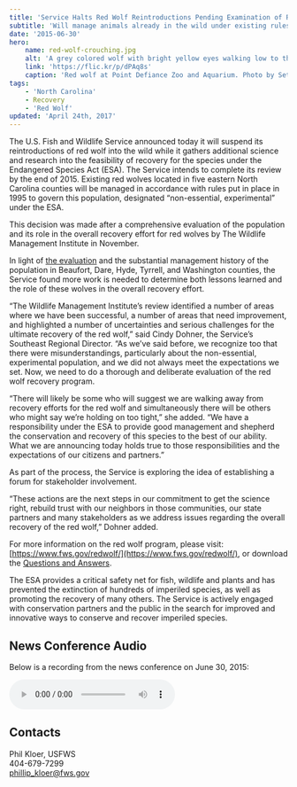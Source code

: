 ```yaml
---
title: 'Service Halts Red Wolf Reintroductions Pending Examination of Recovery Program'
subtitle: 'Will manage animals already in the wild under existing rules for non-essential, experimental population'
date: '2015-06-30'
hero:
    name: red-wolf-crouching.jpg
    alt: 'A grey colored wolf with bright yellow eyes walking low to the ground.'
    link: 'https://flic.kr/p/dPAq8s'
    caption: 'Red wolf at Point Defiance Zoo and Aquarium. Photo by Seth Bynum, PDZA.'
tags:
    - 'North Carolina'
    - Recovery
    - 'Red Wolf'
updated: 'April 24th, 2017'
---
```


The U.S. Fish and Wildlife Service announced today it will suspend its reintroductions of red wolf into the wild while it gathers additional science and research into the feasibility of recovery for the species under the Endangered Species Act (ESA). The Service intends to complete its review by the end of 2015\. Existing red wolves located in five eastern North Carolina counties will be managed in accordance with rules put in place in 1995 to govern this population, designated “non-essential, experimental” under the ESA.

This decision was made after a comprehensive evaluation of the population and its role in the overall recovery effort for red wolves by The Wildlife Management Institute in November.

In light of [the evaluation](https://www.fws.gov/redwolf/evaluation.html) and the substantial management history of the population in Beaufort, Dare, Hyde, Tyrrell, and Washington counties, the Service found more work is needed to determine both lessons learned and the role of these wolves in the overall recovery effort.

“The Wildlife Management Institute’s review identified a number of areas where we have been successful, a number of areas that need improvement, and highlighted a number of uncertainties and serious challenges for the ultimate recovery of the red wolf,” said Cindy Dohner, the Service’s Southeast Regional Director. “As we’ve said before, we recognize too that there were misunderstandings, particularly about the non-essential, experimental population, and we did not always meet the expectations we set. Now, we need to do a thorough and deliberate evaluation of the red wolf recovery program.

“There will likely be some who will suggest we are walking away from recovery efforts for the red wolf and simultaneously there will be others who might say we’re holding on too tight,” she added. “We have a responsibility under the ESA to provide good management and shepherd the conservation and recovery of this species to the best of our ability. What we are announcing today holds true to those responsibilities and the expectations of our citizens and partners.”

As part of the process, the Service is exploring the idea of establishing a forum for stakeholder involvement.

“These actions are the next steps in our commitment to get the science right, rebuild trust with our neighbors in those communities, our state partners and many stakeholders as we address issues regarding the overall recovery of the red wolf,” Dohner added.

For more information on the red wolf program, please visit: [https://www.fws.gov/redwolf/](https://www.fws.gov/redwolf/), or download the [Questions and Answers](/pdf/frequently-asked-questions/red-wolf-non-essential-population-management-july-1-2015.pdf).

The ESA provides a critical safety net for fish, wildlife and plants and has prevented the extinction of hundreds of imperiled species, as well as promoting the recovery of many others. The Service is actively engaged with conservation partners and the public in the search for improved and innovative ways to conserve and recover imperiled species.

## News Conference Audio

Below is a recording from the news conference on June 30, 2015:

<audio controls="" style="text-align:center;">
  <source src="/audio/red-wolf-service-halts-reintroductions-news-conference20150630.mp3" type="audio/mpeg"> 
  <p>Your browser does not support the audio element.</p>
</audio>

## Contacts

Phil Kloer, USFWS  
404-679-7299  
[phillip_kloer@fws.gov](mailto:phillip_kloer@fws.gov)
